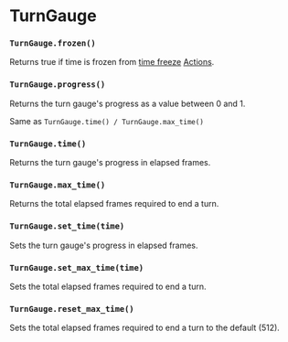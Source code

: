 # TurnGauge

### `TurnGauge.frozen()`

Returns true if time is frozen from [time freeze](/client/lua-api/attack-api/card-properties#card_propertiestime_freeze) [Actions](/client/lua-api/attack-api/action).

### `TurnGauge.progress()`

Returns the turn gauge's progress as a value between 0 and 1.

Same as `TurnGauge.time() / TurnGauge.max_time()`

### `TurnGauge.time()`

Returns the turn gauge's progress in elapsed frames.

### `TurnGauge.max_time()`

Returns the total elapsed frames required to end a turn.

### `TurnGauge.set_time(time)`

Sets the turn gauge's progress in elapsed frames.

### `TurnGauge.set_max_time(time)`

Sets the total elapsed frames required to end a turn.

### `TurnGauge.reset_max_time()`

Sets the total elapsed frames required to end a turn to the default (512).

